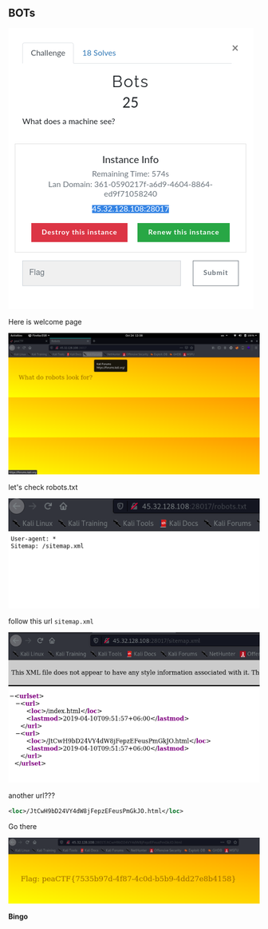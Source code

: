 ## BOTs

![question](../img/bots_question.png)

Here is welcome page

![main](../img/bots1.png)

let's check robots.txt

![robots](../img/bots3.png)

follow this url ```sitemap.xml```

![sitemap](../img/bots4.png)

another url???
```xml
<loc>/JtCwH9bD24VY4dW8jFepzEFeusPmGkJO.html</loc>
```

Go there

![flag](../img/bots5.png)

**Bingo**